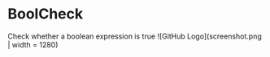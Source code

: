 # BoolCheck
Check whether a boolean expression is true
![GitHub Logo](screenshot.png | width = 1280)
